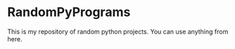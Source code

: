 # RandomPyPrograms
This is my repository of random python projects. You can use anything from here.
